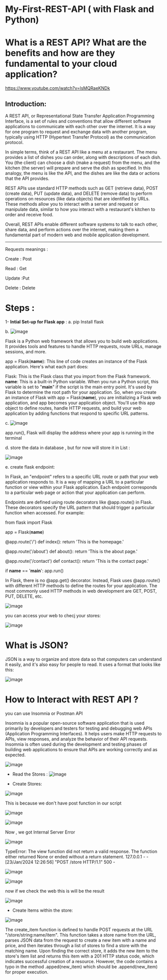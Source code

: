 # My-First-REST-API ( with Flask and Python)

# What is a REST API? What are the benefits and how are they fundamental to your cloud application? 

https://www.youtube.com/watch?v=lsMQRaeKNDk

## Introduction:

A REST API, or Representational State Transfer Application Programming Interface, is a set of rules and conventions that allow different software applications to communicate with each other over the internet.
It is a way for one program to request and exchange data with another program, typically using HTTP (Hypertext Transfer Protocol) as the communication protocol.

In simple terms, think of a REST API like a menu at a restaurant. The menu provides a list of dishes you can order, along with descriptions of each dish. You (the client) can choose a dish (make a request) from the menu, and the kitchen (the server) will prepare and serve the dish as specified. In this analogy, the menu is like the API, and the dishes are like the data or actions that the API provides.

REST APIs use standard HTTP methods such as GET (retrieve data), POST (create data), PUT (update data), and DELETE (remove data) to perform operations on resources (like data objects) that are identified by URLs. These methods allow you to interact with a server and request or manipulate data, similar to how you interact with a restaurant's kitchen to order and receive food.

Overall, REST APIs enable different software systems to talk to each other, share data, and perform actions over the internet, making them a fundamental part of modern web and mobile application development.


-----------------------------------------------------------
Requests meanings :

Create :  Post

Read :  Get 

Update :Put 

Delete : Delete 


# Steps :

1- **Intial Set-up for Flask app** :
a. pip Install flask 

b. ![image](https://github.com/MennatullahShazly/My-First-REST-API/assets/79003543/e0e8e722-83fc-42f9-9523-2b8484659d2e)

Flask is a Python web framework that allows you to build web applications. It provides tools and features to handle HTTP requests, route URLs, manage sessions, and more.

app = Flask(__name__): This line of code creates an instance of the Flask application. Here's what each part does:

Flask: This is the Flask class that you import from the Flask framework.
__name__: This is a built-in Python variable. When you run a Python script, this variable is set to "__main__" if the script is the main entry point. It's used by Flask to determine the root path for your application.
So, when you create an instance of Flask with app = Flask(__name__), you are initializing a Flask web application, and app becomes your application object. You'll use this app object to define routes, handle HTTP requests, and build your web application by adding functions that respond to specific URL patterns.

c. ![image](https://github.com/MennatullahShazly/My-First-REST-API/assets/79003543/fec5965a-dcb6-4dd5-a3d7-d82292327969)

app.run(), Flask will display the address where your app is running in the terminal

d. store the data in database , but for now will store it in List :

![image](https://github.com/MennatullahShazly/My-First-REST-API/assets/79003543/645db78f-738b-49a0-8c31-a71ec81dd7d7)

e. create flask endpoint:

In Flask, an "endpoint" refers to a specific URL route or path that your web application responds to. It is a way of mapping a URL to a particular function or view within your Flask application. Each endpoint corresponds to a particular web page or action that your application can perform.

Endpoints are defined using route decorators like @app.route() in Flask. These decorators specify the URL pattern that should trigger a particular function when accessed. For example:

from flask import Flask

app = Flask(__name__)

@app.route('/')
def index():
    return 'This is the homepage.'

@app.route('/about')
def about():
    return 'This is the about page.'

@app.route('/contact')
def contact():
    return 'This is the contact page.'

if __name__ == '__main__':
    app.run()


In Flask, there is no @app.get() decorator. Instead, Flask uses @app.route() with different HTTP methods to define the routes for your application. The most commonly used HTTP methods in web development are GET, POST, PUT, DELETE, etc.

![image](https://github.com/MennatullahShazly/My-First-REST-API/assets/79003543/3e49f98a-bc6f-4717-acf1-71d169e8d718)

you can access your web to checj your stores:

![image](https://github.com/MennatullahShazly/My-First-REST-API/assets/79003543/b2dcbf13-d377-4e24-bdeb-042963a42119)



# What is JSON?
JSON is a way to organize and store data so that computers can understand it easily, and it's also easy for people to read. It uses a format that looks like this:

![image](https://github.com/MennatullahShazly/My-First-REST-API/assets/79003543/0da12f6f-5f5e-4f02-b3b8-f49219a79c61)


# How to Interact with REST API ?

you can use Insomnia or Postman API

Insomnia is a popular open-source software application that is used primarily by developers and testers for testing and debugging web APIs (Application Programming Interfaces). It helps users make HTTP requests to APIs, view responses, and analyze the behavior of their API requests. Insomnia is often used during the development and testing phases of building web applications to ensure that APIs are working correctly and as expected.

![image](https://github.com/MennatullahShazly/My-First-REST-API/assets/79003543/991c68d5-e186-4d2d-a0d9-e4003e6a7934)


* Read the Stores :
![image](https://github.com/MennatullahShazly/My-First-REST-API/assets/79003543/d1dc9a66-00eb-49f0-b8b2-7daf1e7d1f3e)


* Create Stores:


![image](https://github.com/MennatullahShazly/My-First-REST-API/assets/79003543/ead5582c-de16-44a1-9437-7014c883c28a)

This is because we don't have post function in our script 

![image](https://github.com/MennatullahShazly/My-First-REST-API/assets/79003543/5f8dd5c8-b1b5-412f-9f51-768a6359ada5)

![image](https://github.com/MennatullahShazly/My-First-REST-API/assets/79003543/78cf4ccd-917a-4f65-9047-7c5116216382)

Now , we got Internal Server Error 

![image](https://github.com/MennatullahShazly/My-First-REST-API/assets/79003543/3e738cbc-7fdb-4aaf-bfe3-eb763b8b3605)

TypeError: The view function did not return a valid response. The function either returned None or ended without a return statement.
127.0.0.1 - - [23/Jan/2024 12:26:56] "POST /store HTTP/1.1" 500 -


![image](https://github.com/MennatullahShazly/My-First-REST-API/assets/79003543/6be4d28a-27c7-4762-b892-6456fa1a0f8e)

![image](https://github.com/MennatullahShazly/My-First-REST-API/assets/79003543/d9a14781-7007-40b5-a0c0-be995a9e12ba)

now if we check the web this is will be the result

![image](https://github.com/MennatullahShazly/My-First-REST-API/assets/79003543/a18c2fd2-2543-4501-8d9a-792d9da92bbb)

* Create Items within the store:

  
![image](https://github.com/MennatullahShazly/My-First-REST-API/assets/79003543/95c08899-0616-484a-917a-df23e50622f2)

 The create_item function is defined to handle POST requests at the URL "/store/string:name/item". This function takes a store name from the URL, parses JSON data from the request to create a new item with a name and price, and then iterates through a list of stores to find a store with the matching name. Upon finding the correct store, it adds the new item to the store's item list and returns this item with a 201 HTTP status code, which indicates successful creation of a resource. However, the code contains a typo in the method .apped(new_item) which should be .append(new_item) for proper execution.






